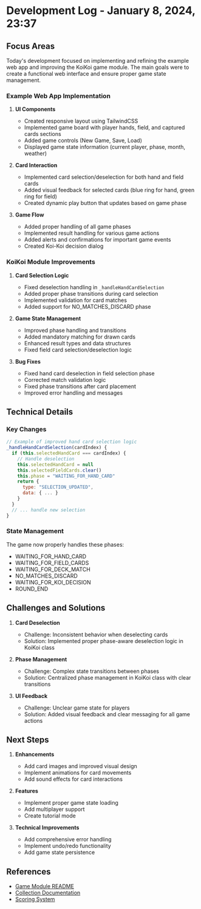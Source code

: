 # Development Log - January 8, 2024, 23:37

## Focus Areas

Today's development focused on implementing and refining the example web app and improving the KoiKoi game module. The main goals were to create a functional web interface and ensure proper game state management.

### Example Web App Implementation

1. **UI Components**

   - Created responsive layout using TailwindCSS
   - Implemented game board with player hands, field, and captured cards sections
   - Added game controls (New Game, Save, Load)
   - Displayed game state information (current player, phase, month, weather)

2. **Card Interaction**

   - Implemented card selection/deselection for both hand and field cards
   - Added visual feedback for selected cards (blue ring for hand, green ring for field)
   - Created dynamic play button that updates based on game phase

3. **Game Flow**
   - Added proper handling of all game phases
   - Implemented result handling for various game actions
   - Added alerts and confirmations for important game events
   - Created Koi-Koi decision dialog

### KoiKoi Module Improvements

1. **Card Selection Logic**

   - Fixed deselection handling in `_handleHandCardSelection`
   - Added proper phase transitions during card selection
   - Implemented validation for card matches
   - Added support for NO_MATCHES_DISCARD phase

2. **Game State Management**

   - Improved phase handling and transitions
   - Added mandatory matching for drawn cards
   - Enhanced result types and data structures
   - Fixed field card selection/deselection logic

3. **Bug Fixes**
   - Fixed hand card deselection in field selection phase
   - Corrected match validation logic
   - Fixed phase transitions after card placement
   - Improved error handling and messages

## Technical Details

### Key Changes

```javascript
// Example of improved hand card selection logic
_handleHandCardSelection(cardIndex) {
  if (this.selectedHandCard === cardIndex) {
    // Handle deselection
    this.selectedHandCard = null
    this.selectedFieldCards.clear()
    this.phase = "WAITING_FOR_HAND_CARD"
    return {
      type: "SELECTION_UPDATED",
      data: { ... }
    }
  }
  // ... handle new selection
}
```

### State Management

The game now properly handles these phases:

- WAITING_FOR_HAND_CARD
- WAITING_FOR_FIELD_CARDS
- WAITING_FOR_DECK_MATCH
- NO_MATCHES_DISCARD
- WAITING_FOR_KOI_DECISION
- ROUND_END

## Challenges and Solutions

1. **Card Deselection**

   - Challenge: Inconsistent behavior when deselecting cards
   - Solution: Implemented proper phase-aware deselection logic in KoiKoi class

2. **Phase Management**

   - Challenge: Complex state transitions between phases
   - Solution: Centralized phase management in KoiKoi class with clear transitions

3. **UI Feedback**
   - Challenge: Unclear game state for players
   - Solution: Added visual feedback and clear messaging for all game actions

## Next Steps

1. **Enhancements**

   - Add card images and improved visual design
   - Implement animations for card movements
   - Add sound effects for card interactions

2. **Features**

   - Implement proper game state loading
   - Add multiplayer support
   - Create tutorial mode

3. **Technical Improvements**
   - Add comprehensive error handling
   - Implement undo/redo functionality
   - Add game state persistence

## References

- [Game Module README](src/game/README.md)
- [Collection Documentation](src/core/README.md)
- [Scoring System](src/scoring/README.md)
